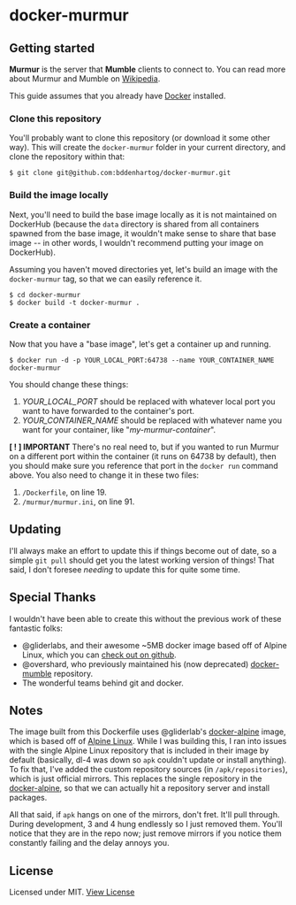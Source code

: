 # docker-murmur

## Getting started

__Murmur__ is the server that __Mumble__ clients to connect to. You can read more about Murmur and Mumble on [Wikipedia][wikipedia-mumble].

This guide assumes that you already have [Docker][docker] installed.

### Clone this repository
You'll probably want to clone this repository (or download it some other way). This will create the `docker-murmur` folder in your current directory, and clone the repository within that:

    $ git clone git@github.com:bddenhartog/docker-murmur.git

### Build the image locally
Next, you'll need to build the base image locally as it is not maintained on DockerHub (because the `data` directory is shared from all containers spawned from the base image, it wouldn't make sense to share that base image -- in other words, I wouldn't recommend putting your image on DockerHub).

Assuming you haven't moved directories yet, let's build an image with the `docker-murmur` tag, so that we can easily reference it.

    $ cd docker-murmur
    $ docker build -t docker-murmur .

### Create a container
Now that you have a "base image", let's get a container up and running.

    $ docker run -d -p YOUR_LOCAL_PORT:64738 --name YOUR_CONTAINER_NAME docker-murmur

You should change these things:

1. *YOUR_LOCAL_PORT* should be replaced with whatever local port you want to have forwarded to the container's port.
2. *YOUR_CONTAINER_NAME* should be replaced with whatever name you want for your container, like "_my-murmur-container_".

**[ ! ] IMPORTANT**
There's no real need to, but if you wanted to run Murmur on a different port within the container (it runs on 64738 by default), then you should make sure you reference that port in the `docker run` command above. You also need to change it in these two files:

1. `/Dockerfile`, on line 19.
2. `/murmur/murmur.ini`, on line 91.

## Updating
I'll always make an effort to update this if things become out of date, so a simple `git pull` should get you the latest working version of things! That said, I don't foresee *needing* to update this for quite some time.

## Special Thanks
I wouldn't have been able to create this without the previous work of these fantastic folks:

- @gliderlabs, and their awesome ~5MB docker image based off of Alpine Linux, which you can [check out on github][gliderlabs/docker-alpine].
- @overshard, who previously maintained his (now deprecated) [docker-mumble][docker-mumble] repository.
- The wonderful teams behind git and docker.

## Notes
The image built from this Dockerfile uses @gliderlab's [docker-alpine][gliderlabs/docker-alpine] image, which is based off of [Alpine Linux][alpine-linux]. While I was building this, I ran into issues with the single Alpine Linux repository that is included in their image by default (basically, dl-4 was down so `apk` couldn't update or install anything). To fix that, I've added the custom repository sources (in `/apk/repositories`), which is just official mirrors. This replaces the single repository in the [docker-alpine][gliderlabs/docker-alpine], so that we can actually hit a repository server and install packages.

All that said, if `apk` hangs on one of the mirrors, don't fret. It'll pull through. During development, 3 and 4 hung endlessly so I just removed them. You'll notice that they are in the repo now; just remove mirrors if you notice them constantly failing and the delay annoys you.

## License
Licensed under MIT. [View License][license]

[wikipedia-mumble]: https://en.wikipedia.org/wiki/Mumble_(software) "Mumble on Wikipedia"
[docker]: https://www.docker.com/ "Docker"
[gliderlabs]: https://github.com/gliderlabs "Glider Labs"
[gliderlabs/docker-alpine]: https://github.com/gliderlabs/docker-alpine "gliderlabs/docker-alpine"
[docker-mumble]: https://github.com/overshard/docker-mumble "overshard/docker-mumble"
[alpine-linux]: http://alpinelinux.org/ "Alpine Linux"
[license]: https://github.com/bddenhartog/docker-murmur/blob/master/LICENSE.md "View License"
